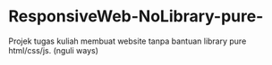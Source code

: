 # ResponsiveWeb-NoLibrary-pure-
Projek tugas kuliah membuat website tanpa bantuan library pure html/css/js. (nguli ways)
